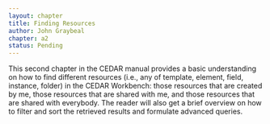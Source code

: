 ```yaml
---
layout: chapter
title: Finding Resources
author: John Graybeal
chapter: a2
status: Pending
---
```


This second chapter in the CEDAR manual provides a basic understanding on how to find different resources (i.e., any of template, element, field, instance, folder) in the CEDAR Workbench: those resources that are created by me, those resources that are shared with me, and those resources that are shared with everybody. The reader will also get a brief overview on how to filter and sort the retrieved results and formulate advanced queries.

